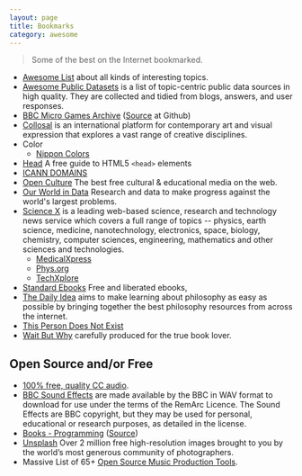 ```yaml
---
layout: page
title: Bookmarks
category: awesome
---
```


> Some of the best on the Internet bookmarked.

- [Awesome List](https://github.com/sindresorhus/awesome) about all kinds of interesting topics.
- [Awesome Public Datasets](https://github.com/awesomedata/awesome-public-datasets) is a list of topic-centric public data sources in high quality. They are collected and tidied from blogs, answers, and user responses.
- [BBC Micro Games Archive](http://bbcmicro.co.uk) ([Source](https://github.com/pau1ie/bbcmicro.co.uk) at Github)
- [Collosal](https://www.thisiscolossal.com) is an international platform for contemporary art and visual expression that explores a vast range of creative disciplines.
- Color
  + [Nippon Colors](https://nipponcolors.com/)
- [Head](https://htmlhead.dev) A free guide to HTML5 `<head>` elements
- [ICANN DOMAINS](https://publicsuffix.org/list/public_suffix_list.dat)
- [Open Culture](http://www.openculture.com) The best free cultural & educational media on the web.
- [Our World in Data](https://ourworldindata.org) Research and data to make progress against the world's largest problems.
- [Science X](https://sciencex.com/) is a leading web-based science, research and technology news service which covers a full range of topics -- physics, earth science, medicine, nanotechnology, electronics, space, biology, chemistry, computer sciences, engineering, mathematics and other sciences and technologies.
  + [MedicalXpress](https://medicalxpress.com)
  + [Phys.org](https://phys.org)
  + [TechXplore](https://techxplore.com)
- [Standard Ebooks](https://standardebooks.org) Free and liberated ebooks,
- [The Daily Idea](https://thedailyidea.org/) aims to make learning about philosophy as easy as possible by bringing together the best philosophy resources from across the internet.
- [This Person Does Not Exist](https://thispersondoesnotexist.com)
- [Wait But Why](https://waitbutwhy.com)
carefully produced for the true book lover.

## Open Source and/or Free

- [100% free, quality CC audio](https://cchound.com).
- [BBC Sound Effects](http://bbcsfx.acropolis.org.uk) are made available by the BBC in WAV format to download for use under the terms of the RemArc Licence. The Sound Effects are BBC copyright, but they may be used for personal, educational or research purposes, as detailed in the license.
- [Books - Programming](https://ebookfoundation.github.io/free-programming-books/) ([Source](https://github.com/EbookFoundation/free-programming-books))
- [Unsplash](https://unsplash.com) Over 2 million free high-resolution images brought to you by the world’s most generous community of photographers.
- Massive List of 65+ [Open Source Music Production Tools](https://midination.com/free-music-production-software/).
